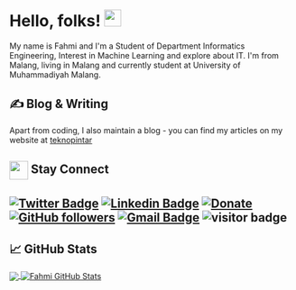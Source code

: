 <!-- More info, tips and tricks for making GitHub Profile README can be found in my article at https://towardsdatascience.com/build-a-stunning-readme-for-your-github-profile-9b80434fe5d7 -->

# Hello, folks! <img src="https://raw.githubusercontent.com/MartinHeinz/MartinHeinz/master/wave.gif" width="30px" height="30px" />

My name is Fahmi and I'm a Student of Department Informatics Engineering, Interest in Machine Learning and explore about IT. I'm from Malang, living in Malang and currently student at University of Muhammadiyah Malang.

## &#x270d; Blog & Writing

Apart from coding, I also maintain a blog - you can find my articles on my website at [teknopintar](https://teknopintar79.blogspot.com/) 

## <img align="center" src="https://github.com/rajput2107/rajput2107/blob/master/Assets/Handshake.gif" height="33px" /> Stay Connect 

[![Twitter Badge](https://img.shields.io/badge/-@agfmi-1ca0f1?style=flat-square&labelColor=1ca0f1&logo=twitter&logoColor=white&link=https://twitter.com/sakshamtaneja00)](https://twitter.com/agfmi) 
[![Linkedin Badge](https://img.shields.io/badge/-agusfahmiajipramana-blue?style=flat-square&logo=Linkedin&logoColor=white&link=https://www.linkedin.com/in/agus-fahmi-aji-pramana-03ba451bb/)](https://www.linkedin.com/in/agus-fahmi-aji-pramana-03ba451bb/) <!-- [![Medium Badge](https://img.shields.io/badge/-@sakshamtaneja-03a57a?style=flat-square&labelColor=000000&logo=Medium&link=https://medium.com/@sakshamtaneja/)](https://medium.com/@sakshamtaneja/) -->[![Donate](https://img.shields.io/badge/Support-%24-blue)](https://www.buymeacoffee.com/agfmi)
[![GitHub followers](https://img.shields.io/github/followers/agusfahmi?label=Follow&style=social)](https://github.com/agusfahmi/?tab=follow)
[![Gmail Badge](https://img.shields.io/badge/-sensai.fahmi1@gmail.com-c14438?style=flat-square&logo=Gmail&logoColor=white&link=mailto:sensai.fahmi1@gmail.com)](mailto:sensai.fahmi1@gmail.com)
![visitor badge](https://visitor-badge.glitch.me/badge?page_id=agusfahmi.visitor-badge)
---

## &#x1f4c8; GitHub Stats

<a href="https://github.com/agusfahmi">
  <img align="center" src="https://github-readme-stats.vercel.app/api/top-langs/?username=agusfahmi&hide=java,html,tex&title_color=ffffff&text_color=c9cacc&icon_color=2bbc8a&bg_color=1d1f21&langs_count=3" />
</a>
<a href="https://github.com/agusfahmi">
  <img align="center" src="https://github-readme-stats.vercel.app/api?username=agusfahmi&show_icons=true&line_height=27&count_private=true&title_color=ffffff&text_color=c9cacc&icon_color=2bbc8a&bg_color=1d1f21" alt="Fahmi GitHub Stats" />
</a>

<!-- <a href="https://github.com/MartinHeinz/python-project-blueprint">
  <img align="center" src="https://github-readme-stats.vercel.app/api/pin/?username=agusfahmi&repo=python-project-blueprint&title_color=ffffff&text_color=c9cacc&icon_color=2bbc8a&bg_color=1d1f21" />
</a>


<a href="https://github.com/MartinHeinz/go-project-blueprint">
  <img align="center" src="https://github-readme-stats.vercel.app/api/pin/?username=MartinHeinz&repo=go-project-blueprint&title_color=ffffff&text_color=c9cacc&icon_color=2bbc8a&bg_color=1d1f21" />
</a>     -->
